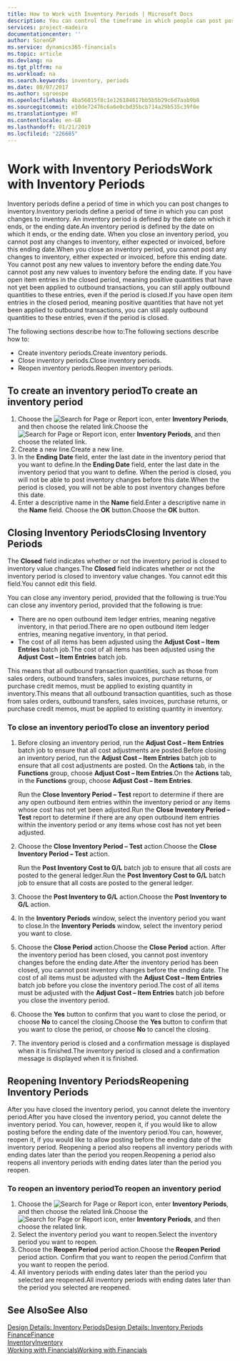 ```yaml
---
title: How to Work with Inventory Periods | Microsoft Docs
description: You can control the timeframe in which people can post post changes to inventory by defining inventory periods.
services: project-madeira
documentationcenter: ''
author: SorenGP
ms.service: dynamics365-financials
ms.topic: article
ms.devlang: na
ms.tgt_pltfrm: na
ms.workload: na
ms.search.keywords: inventory, periods
ms.date: 08/07/2017
ms.author: sgroespe
ms.openlocfilehash: 4ba56015f8c1e126184617bb5b5b29c6d7aab9b8
ms.sourcegitcommit: e10de72476c6a6e0cbd35bcb714a29b535c39f0e
ms.translationtype: HT
ms.contentlocale: en-GB
ms.lasthandoff: 01/21/2019
ms.locfileid: "226685"
---
```

# <a name="work-with-inventory-periods"></a><span data-ttu-id="4906c-103">Work with Inventory Periods</span><span class="sxs-lookup"><span data-stu-id="4906c-103">Work with Inventory Periods</span></span>
<span data-ttu-id="4906c-104">Inventory periods define a period of time in which you can post changes to inventory.</span><span class="sxs-lookup"><span data-stu-id="4906c-104">Inventory periods define a period of time in which you can post changes to inventory.</span></span> <span data-ttu-id="4906c-105">An inventory period is defined by the date on which it ends, or the ending date.</span><span class="sxs-lookup"><span data-stu-id="4906c-105">An inventory period is defined by the date on which it ends, or the ending date.</span></span> <span data-ttu-id="4906c-106">When you close an inventory period, you cannot post any changes to inventory, either expected or invoiced, before this ending date.</span><span class="sxs-lookup"><span data-stu-id="4906c-106">When you close an inventory period, you cannot post any changes to inventory, either expected or invoiced, before this ending date.</span></span> <span data-ttu-id="4906c-107">You cannot post any new values to inventory before the ending date.</span><span class="sxs-lookup"><span data-stu-id="4906c-107">You cannot post any new values to inventory before the ending date.</span></span> <span data-ttu-id="4906c-108">If you have open item entries in the closed period, meaning positive quantities that have not yet been applied to outbound transactions, you can still apply outbound quantities to these entries, even if the period is closed.</span><span class="sxs-lookup"><span data-stu-id="4906c-108">If you have open item entries in the closed period, meaning positive quantities that have not yet been applied to outbound transactions, you can still apply outbound quantities to these entries, even if the period is closed.</span></span>  

<span data-ttu-id="4906c-109">The following sections describe how to:</span><span class="sxs-lookup"><span data-stu-id="4906c-109">The following sections describe how to:</span></span>  

* <span data-ttu-id="4906c-110">Create inventory periods.</span><span class="sxs-lookup"><span data-stu-id="4906c-110">Create inventory periods.</span></span>  
* <span data-ttu-id="4906c-111">Close inventory periods.</span><span class="sxs-lookup"><span data-stu-id="4906c-111">Close inventory periods.</span></span>  
* <span data-ttu-id="4906c-112">Reopen inventory periods.</span><span class="sxs-lookup"><span data-stu-id="4906c-112">Reopen inventory periods.</span></span>  

## <a name="to-create-an-inventory-period"></a><span data-ttu-id="4906c-113">To create an inventory period</span><span class="sxs-lookup"><span data-stu-id="4906c-113">To create an inventory period</span></span>  
1. <span data-ttu-id="4906c-114">Choose the ![Search for Page or Report](media/ui-search/search_small.png "Search for Page or Report icon") icon, enter **Inventory Periods**, and then choose the related link.</span><span class="sxs-lookup"><span data-stu-id="4906c-114">Choose the ![Search for Page or Report](media/ui-search/search_small.png "Search for Page or Report icon") icon, enter **Inventory Periods**, and then choose the related link.</span></span>  
2. <span data-ttu-id="4906c-115">Create a new line.</span><span class="sxs-lookup"><span data-stu-id="4906c-115">Create a new line.</span></span>  
3. <span data-ttu-id="4906c-116">In the **Ending Date** field, enter the last date in the inventory period that you want to define.</span><span class="sxs-lookup"><span data-stu-id="4906c-116">In the **Ending Date** field, enter the last date in the inventory period that you want to define.</span></span> <span data-ttu-id="4906c-117">When the period is closed, you will not be able to post inventory changes before this date.</span><span class="sxs-lookup"><span data-stu-id="4906c-117">When the period is closed, you will not be able to post inventory changes before this date.</span></span>  
4. <span data-ttu-id="4906c-118">Enter a descriptive name in the **Name** field.</span><span class="sxs-lookup"><span data-stu-id="4906c-118">Enter a descriptive name in the **Name** field.</span></span> <span data-ttu-id="4906c-119">Choose the **OK** button.</span><span class="sxs-lookup"><span data-stu-id="4906c-119">Choose the **OK** button.</span></span>  

## <a name="closing-inventory-periods"></a><span data-ttu-id="4906c-120">Closing Inventory Periods</span><span class="sxs-lookup"><span data-stu-id="4906c-120">Closing Inventory Periods</span></span>  
<span data-ttu-id="4906c-121">The **Closed** field indicates whether or not the inventory period is closed to inventory value changes.</span><span class="sxs-lookup"><span data-stu-id="4906c-121">The **Closed** field indicates whether or not the inventory period is closed to inventory value changes.</span></span> <span data-ttu-id="4906c-122">You cannot edit this field.</span><span class="sxs-lookup"><span data-stu-id="4906c-122">You cannot edit this field.</span></span>  

<span data-ttu-id="4906c-123">You can close any inventory period, provided that the following is true:</span><span class="sxs-lookup"><span data-stu-id="4906c-123">You can close any inventory period, provided that the following is true:</span></span>  

* <span data-ttu-id="4906c-124">There are no open outbound item ledger entries, meaning negative inventory, in that period.</span><span class="sxs-lookup"><span data-stu-id="4906c-124">There are no open outbound item ledger entries, meaning negative inventory, in that period.</span></span>  
* <span data-ttu-id="4906c-125">The cost of all items has been adjusted using the **Adjust Cost – Item Entries** batch job.</span><span class="sxs-lookup"><span data-stu-id="4906c-125">The cost of all items has been adjusted using the **Adjust Cost – Item Entries** batch job.</span></span>  

<span data-ttu-id="4906c-126">This means that all outbound transaction quantities, such as those from sales orders, outbound transfers, sales invoices, purchase returns, or purchase credit memos, must be applied to existing quantity in inventory.</span><span class="sxs-lookup"><span data-stu-id="4906c-126">This means that all outbound transaction quantities, such as those from sales orders, outbound transfers, sales invoices, purchase returns, or purchase credit memos, must be applied to existing quantity in inventory.</span></span>  

### <a name="to-close-an-inventory-period"></a><span data-ttu-id="4906c-127">To close an inventory period</span><span class="sxs-lookup"><span data-stu-id="4906c-127">To close an inventory period</span></span>  
1. <span data-ttu-id="4906c-128">Before closing an inventory period, run the **Adjust Cost – Item Entries** batch job to ensure that all cost adjustments are posted.</span><span class="sxs-lookup"><span data-stu-id="4906c-128">Before closing an inventory period, run the **Adjust Cost – Item Entries** batch job to ensure that all cost adjustments are posted.</span></span> <span data-ttu-id="4906c-129">On the **Actions** tab, in the **Functions** group, choose **Adjust Cost – Item Entries**.</span><span class="sxs-lookup"><span data-stu-id="4906c-129">On the **Actions** tab, in the **Functions** group, choose **Adjust Cost – Item Entries**.</span></span>  

     <span data-ttu-id="4906c-130">Run the **Close Inventory Period – Test** report to determine if there are any open outbound item entries within the inventory period or any items whose cost has not yet been adjusted.</span><span class="sxs-lookup"><span data-stu-id="4906c-130">Run the **Close Inventory Period – Test** report to determine if there are any open outbound item entries within the inventory period or any items whose cost has not yet been adjusted.</span></span>  
2. <span data-ttu-id="4906c-131">Choose the **Close Inventory Period – Test** action.</span><span class="sxs-lookup"><span data-stu-id="4906c-131">Choose the **Close Inventory Period – Test** action.</span></span>  

     <span data-ttu-id="4906c-132">Run the **Post Inventory Cost to G/L** batch job to ensure that all costs are posted to the general ledger.</span><span class="sxs-lookup"><span data-stu-id="4906c-132">Run the **Post Inventory Cost to G/L** batch job to ensure that all costs are posted to the general ledger.</span></span>  
3. <span data-ttu-id="4906c-133">Choose the **Post Inventory to G/L** action.</span><span class="sxs-lookup"><span data-stu-id="4906c-133">Choose the **Post Inventory to G/L** action.</span></span>  
4. <span data-ttu-id="4906c-134">In the **Inventory Periods** window, select the inventory period you want to close.</span><span class="sxs-lookup"><span data-stu-id="4906c-134">In the **Inventory Periods** window, select the inventory period you want to close.</span></span>  
5. <span data-ttu-id="4906c-135">Choose the **Close Period** action.</span><span class="sxs-lookup"><span data-stu-id="4906c-135">Choose the **Close Period** action.</span></span> <span data-ttu-id="4906c-136">After the inventory period has been closed, you cannot post inventory changes before the ending date.</span><span class="sxs-lookup"><span data-stu-id="4906c-136">After the inventory period has been closed, you cannot post inventory changes before the ending date.</span></span> <span data-ttu-id="4906c-137">The cost of all items must be adjusted with the **Adjust Cost – Item Entries** batch job before you close the inventory period.</span><span class="sxs-lookup"><span data-stu-id="4906c-137">The cost of all items must be adjusted with the **Adjust Cost – Item Entries** batch job before you close the inventory period.</span></span>  
6. <span data-ttu-id="4906c-138">Choose the **Yes** button to confirm that you want to close the period, or choose **No** to cancel the closing.</span><span class="sxs-lookup"><span data-stu-id="4906c-138">Choose the **Yes** button to confirm that you want to close the period, or choose **No** to cancel the closing.</span></span>  
7. <span data-ttu-id="4906c-139">The inventory period is closed and a confirmation message is displayed when it is finished.</span><span class="sxs-lookup"><span data-stu-id="4906c-139">The inventory period is closed and a confirmation message is displayed when it is finished.</span></span>  

## <a name="reopening-inventory-periods"></a><span data-ttu-id="4906c-140">Reopening Inventory Periods</span><span class="sxs-lookup"><span data-stu-id="4906c-140">Reopening Inventory Periods</span></span>  
<span data-ttu-id="4906c-141">After you have closed the inventory period, you cannot delete the inventory period.</span><span class="sxs-lookup"><span data-stu-id="4906c-141">After you have closed the inventory period, you cannot delete the inventory period.</span></span> <span data-ttu-id="4906c-142">You can, however, reopen it, if you would like to allow posting before the ending date of the inventory period.</span><span class="sxs-lookup"><span data-stu-id="4906c-142">You can, however, reopen it, if you would like to allow posting before the ending date of the inventory period.</span></span> <span data-ttu-id="4906c-143">Reopening a period also reopens all inventory periods with ending dates later than the period you reopen.</span><span class="sxs-lookup"><span data-stu-id="4906c-143">Reopening a period also reopens all inventory periods with ending dates later than the period you reopen.</span></span>  

### <a name="to-reopen-an-inventory-period"></a><span data-ttu-id="4906c-144">To reopen an inventory period</span><span class="sxs-lookup"><span data-stu-id="4906c-144">To reopen an inventory period</span></span>  
1. <span data-ttu-id="4906c-145">Choose the ![Search for Page or Report](media/ui-search/search_small.png "Search for Page or Report icon") icon, enter **Inventory Periods**, and then choose the related link.</span><span class="sxs-lookup"><span data-stu-id="4906c-145">Choose the ![Search for Page or Report](media/ui-search/search_small.png "Search for Page or Report icon") icon, enter **Inventory Periods**, and then choose the related link.</span></span>  
2. <span data-ttu-id="4906c-146">Select the inventory period you want to reopen.</span><span class="sxs-lookup"><span data-stu-id="4906c-146">Select the inventory period you want to reopen.</span></span>  
3. <span data-ttu-id="4906c-147">Choose the **Reopen Period** period action.</span><span class="sxs-lookup"><span data-stu-id="4906c-147">Choose the **Reopen Period** period action.</span></span> <span data-ttu-id="4906c-148">Confirm that you want to reopen the period.</span><span class="sxs-lookup"><span data-stu-id="4906c-148">Confirm that you want to reopen the period.</span></span>  
4. <span data-ttu-id="4906c-149">All inventory periods with ending dates later than the period you selected are reopened.</span><span class="sxs-lookup"><span data-stu-id="4906c-149">All inventory periods with ending dates later than the period you selected are reopened.</span></span>  

## <a name="see-also"></a><span data-ttu-id="4906c-150">See Also</span><span class="sxs-lookup"><span data-stu-id="4906c-150">See Also</span></span>  
[<span data-ttu-id="4906c-151">Design Details: Inventory Periods</span><span class="sxs-lookup"><span data-stu-id="4906c-151">Design Details: Inventory Periods</span></span>](design-details-inventory-periods.md)  
[<span data-ttu-id="4906c-152">Finance</span><span class="sxs-lookup"><span data-stu-id="4906c-152">Finance</span></span>](finance.md)  
[<span data-ttu-id="4906c-153">Inventory</span><span class="sxs-lookup"><span data-stu-id="4906c-153">Inventory</span></span>](inventory-manage-inventory.md)  
[<span data-ttu-id="4906c-154">Working with Financials</span><span class="sxs-lookup"><span data-stu-id="4906c-154">Working with Financials</span></span>](ui-work-product.md)
